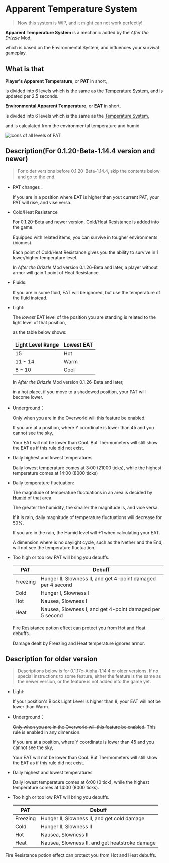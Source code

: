 # Apparent Temperature System

> Now this system is WIP, and it might can not work perfectly!

**Apparent Temperature System** is a mechanic added by the *After the Drizzle* Mod,

which is based on the Environmental System, and influences your survival gameplay.

## What is that

**Player's Apparent Temperature**, or **PAT** in short, 

is divided into 6 levels which is the same as the [Temperature System](humid.md), and is updated per 2.5 seconds.

**Environmental Apparent Temperature**, or **EAT** in short, 

is divided into 6 levels which is the same as the [Temperature System](humid.md), 

and is calculated from the environmental temperature and humid.

![Icons of all levels of PAT](../.gitbook/assets/descriptions/temperature.png)

## Description(For 0.1.20-Beta-1.14.4 version and newer)

> For older versions before 0.1.20-Beta-1.14.4, skip the contents below and go to the end.

- PAT changes：

  If you are in a position where EAT is higher than yout current PAT, your PAT will rise, and vise versa.

- Cold/Heat Resistance

  For 0.1.20-Beta and newer version, Cold/Heat Resistance is added into the game.
  
  Equipped with related items, you can survive in tougher environments (biomes).

  Each point of Cold/Heat Resistance gives you the ability to survive in 1 lower/higher temperature level.
  
  In *After the Drizzle* Mod version 0.1.26-Beta and later, a player without armor will gain 1 point of Heat Resistance.

- Fluids:

  If you are in some fluid, EAT will be ignored, but use the temperature of the fluid instead.

- Light:

  The *lowest* EAT level of the position you are standing is related to the light level of that position,
  
  as the table below shows:

  | Light Level Range | Lowest EAT |
  |---------------|------------------|
  |         15         |          Hot         |
  |     11 ~ 14    |           Warm        |
  |      8 ~ 10     |           Cool         |
  
  In *After the Drizzle* Mod version 0.1.26-Beta and later, 
  
  in a hot place, if you move to a shadowed position, your PAT will become lower.

- Underground：

  Only when you are in the Overworld will this feature be enabled.
  
  If you are at a position, where Y coordinate is lower than 45 and you cannot see the sky,
  
  Your EAT will not be lower than Cool. But Thermometers will still show the EAT as if this rule did not exist.

- Daily highest and lowest temperatures

  Daily lowest temperature comes at 3:00 (21000 ticks), while the highest temperature comes at 14:00 (8000 ticks)

- Daily temperature fluctuation:

  The magnitude of temperature fluctuations in an area is decided by [Humid](humid.md) of that area.
  
  The greater the humidity, the smaller the magnitude is, and vice versa.
  
  If it is rain, daily magnitude of temperature fluctuations will decrease for 50%.

  If you are in the rain, the Humid level will +1 when calculating your EAT.
  
  A dimension where is no daylight cycle, such as the Nether and the End, will not see the temperature fluctuation.

- Too high or too low PAT will bring you debuffs.

  | PAT | Debuff |
  |----------|-----------|
  |    Freezing   | Hunger Ⅱ, Slowness Ⅱ, and get 4-point damaged per 4 second |
  |    Cold   | Hunger Ⅰ, Slowness Ⅰ |
  |    Hot   | Nausea, Slowness Ⅰ |
  |    Heat   | Nausea, Slowness Ⅰ, and get 4-point damaged per 5 second |

  Fire Resistance potion effect can protect you from Hot and Heat debuffs.

  Damage dealt by Freezing and Heat temperature ignores armor.

## Description for older version

> Descriptions below is for 0.1.17c-Alpha-1.14.4 or older versions. If no special instructions to some feature, either the feature is the same as the newer version, or the feature is not added into the game yet.

- Light:

  If your position's Block Light Level is higher than 8, your EAT will not be lower than Warm.

- Underground：

  ~~Only when you are in the Overworld will this feature be enabled.~~ This rule is enabled in any dimension.
  
  If you are at a position, where Y coordinate is lower than 45 and you cannot see the sky,
  
  Your EAT will not be lower than Cool. But Thermometers will still show the EAT as if this rule did not exist.
- Daily highest and lowest temperatures

  Daily lowest temperature comes at 6:00 (0 tick), while the highest temperature comes at 14:00 (8000 ticks).


- Too high or too low PAT will bring you debuffs.

  | PAT | Debuff |
  |----------|-----------|
  |    Freezing   | Hunger Ⅱ, Slowness Ⅱ, and get cold damage |
  |    Cold   | Hunger Ⅱ, Slowness Ⅱ |
  |    Hot   | Nausea, Slowness Ⅱ |
  |    Heat   | Nausea, Slowness Ⅱ, and get heatstroke damage |

Fire Resistance potion effect can protect you from Hot and Heat debuffs.
